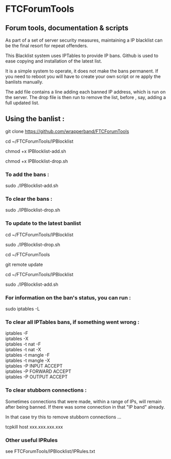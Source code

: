# FTCForumTools
## Forum tools, documentation &amp; scripts

As part of a set of server security measures, maintaining a IP blacklist can be the final resort for repeat offenders.

This Blacklist system uses IPTables to provide IP bans. Github is used to ease copying and installation of the latest list.

It is a simple system to operate, it does not make the bans permanent. If you need to reboot you will have to create your own script or re apply the banlists manually.

The add file contains a line adding each banned IP address, which is run on the server. The drop file is then run to remove the list, before , say, adding a full updated list. 

##  Using the banlist : 

git clone https://github.com/wrapperband/FTCForumTools   
  
cd ~/FTCForumTools/IPBlocklist  
  
chmod +x IPBlocklist-add.sh  
  
chmod +x IPBlocklist-drop.sh  
  
### To add the bans :  
sudo ./IPBlocklist-add.sh  

### To clear the bans :  
sudo ./IPBlocklist-drop.sh  

### To update to the latest banlist

cd ~/FTCForumTools/IPBlocklist  

sudo ./IPBlocklist-drop.sh  

cd ~/FTCForumTools

git remote update

cd ~/FTCForumTools/IPBlocklist  

sudo ./IPBlocklist-add.sh  


###  For information on the ban's status, you can run :

sudo iptables -L


###  To clear all IPTables bans, if something went wrong :  

iptables -F  
iptables -X  
iptables -t nat -F  
iptables -t nat -X  
iptables -t mangle -F  
iptables -t mangle -X  
iptables -P INPUT ACCEPT  
iptables -P FORWARD ACCEPT  
iptables -P OUTPUT ACCEPT  

###  To clear stubborn connections :  

Sometimes connections that were made, within a range of IPs, will remain after being banned. If there was some connection in that "IP band" already.

In that case try this to remove stubborn connections ...

tcpkill host xxx.xxx.xxx.xxx

###  Other useful IPRules  

see FTCForumTools/IPBlocklist/IPRules.txt
